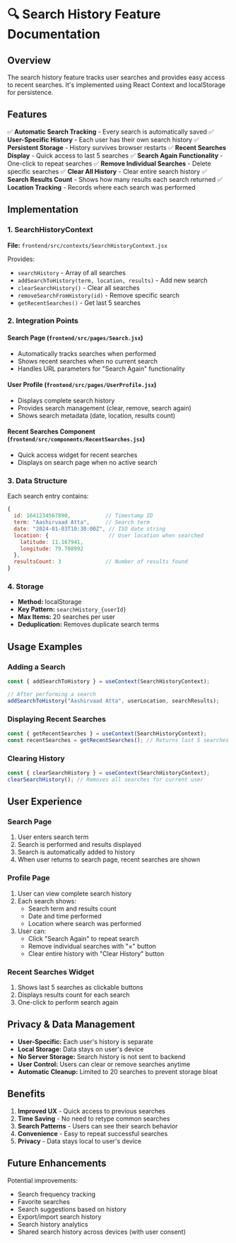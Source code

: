 # 🔍 Search History Feature Documentation

## Overview

The search history feature tracks user searches and provides easy access to recent searches. It's implemented using React Context and localStorage for persistence.

## Features

✅ **Automatic Search Tracking** - Every search is automatically saved
✅ **User-Specific History** - Each user has their own search history
✅ **Persistent Storage** - History survives browser restarts
✅ **Recent Searches Display** - Quick access to last 5 searches
✅ **Search Again Functionality** - One-click to repeat searches
✅ **Remove Individual Searches** - Delete specific searches
✅ **Clear All History** - Clear entire search history
✅ **Search Results Count** - Shows how many results each search returned
✅ **Location Tracking** - Records where each search was performed

## Implementation

### 1. SearchHistoryContext
**File:** `frontend/src/contexts/SearchHistoryContext.jsx`

Provides:
- `searchHistory` - Array of all searches
- `addSearchToHistory(term, location, results)` - Add new search
- `clearSearchHistory()` - Clear all searches
- `removeSearchFromHistory(id)` - Remove specific search
- `getRecentSearches()` - Get last 5 searches

### 2. Integration Points

#### Search Page (`frontend/src/pages/Search.jsx`)
- Automatically tracks searches when performed
- Shows recent searches when no current search
- Handles URL parameters for "Search Again" functionality

#### User Profile (`frontend/src/pages/UserProfile.jsx`)
- Displays complete search history
- Provides search management (clear, remove, search again)
- Shows search metadata (date, location, results count)

#### Recent Searches Component (`frontend/src/components/RecentSearches.jsx`)
- Quick access widget for recent searches
- Displays on search page when no active search

### 3. Data Structure

Each search entry contains:
```javascript
{
  id: 1641234567890,           // Timestamp ID
  term: "Aashirvaad Atta",     // Search term
  date: "2024-01-03T10:30:00Z", // ISO date string
  location: {                   // User location when searched
    latitude: 11.167941,
    longitude: 79.708992
  },
  resultsCount: 3              // Number of results found
}
```

### 4. Storage

- **Method:** localStorage
- **Key Pattern:** `searchHistory_{userId}`
- **Max Items:** 20 searches per user
- **Deduplication:** Removes duplicate search terms

## Usage Examples

### Adding a Search
```javascript
const { addSearchToHistory } = useContext(SearchHistoryContext);

// After performing a search
addSearchToHistory("Aashirvaad Atta", userLocation, searchResults);
```

### Displaying Recent Searches
```javascript
const { getRecentSearches } = useContext(SearchHistoryContext);
const recentSearches = getRecentSearches(); // Returns last 5 searches
```

### Clearing History
```javascript
const { clearSearchHistory } = useContext(SearchHistoryContext);
clearSearchHistory(); // Removes all searches for current user
```

## User Experience

### Search Page
1. User enters search term
2. Search is performed and results displayed
3. Search is automatically added to history
4. When user returns to search page, recent searches are shown

### Profile Page
1. User can view complete search history
2. Each search shows:
   - Search term and results count
   - Date and time performed
   - Location where search was performed
3. User can:
   - Click "Search Again" to repeat search
   - Remove individual searches with "×" button
   - Clear entire history with "Clear History" button

### Recent Searches Widget
1. Shows last 5 searches as clickable buttons
2. Displays results count for each search
3. One-click to perform search again

## Privacy & Data Management

- **User-Specific:** Each user's history is separate
- **Local Storage:** Data stays on user's device
- **No Server Storage:** Search history is not sent to backend
- **User Control:** Users can clear or remove searches anytime
- **Automatic Cleanup:** Limited to 20 searches to prevent storage bloat

## Benefits

1. **Improved UX** - Quick access to previous searches
2. **Time Saving** - No need to retype common searches
3. **Search Patterns** - Users can see their search behavior
4. **Convenience** - Easy to repeat successful searches
5. **Privacy** - Data stays local to user's device

## Future Enhancements

Potential improvements:
- Search frequency tracking
- Favorite searches
- Search suggestions based on history
- Export/import search history
- Search history analytics
- Shared search history across devices (with user consent)